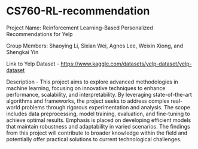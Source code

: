 # CS760-RL-recommendation

Project Name: Reinforcement Learning-Based Personalized Recommendations for Yelp

Group Members: Shaoying Li, Sixian Wei, Agnes Lee, Weixin Xiong, and Shengkai Yin

Link to Yelp Dataset - https://www.kaggle.com/datasets/yelp-dataset/yelp-dataset

Description -
This project aims to explore advanced methodologies in machine learning, focusing on innovative techniques to enhance performance, scalability, and interpretability. By leveraging state-of-the-art algorithms and frameworks, the project seeks to address complex real-world problems through rigorous experimentation and analysis. The scope includes data preprocessing, model training, evaluation, and fine-tuning to achieve optimal results. Emphasis is placed on developing efficient models that maintain robustness and adaptability in varied scenarios. The findings from this project will contribute to broader knowledge within the field and potentially offer practical solutions to current technological challenges.

